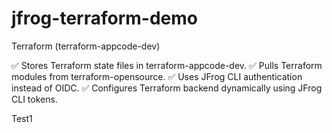 # jfrog-terraform-demo

Terraform (terraform-appcode-dev)

✅ Stores Terraform state files in terraform-appcode-dev.
✅ Pulls Terraform modules from terraform-opensource.
✅ Uses JFrog CLI authentication instead of OIDC.
✅ Configures Terraform backend dynamically using JFrog CLI tokens.

Test1
